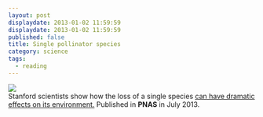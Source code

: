 ```yaml
---
layout: post
displaydate: 2013-01-02 11:59:59
displaydate: 2013-01-02 11:59:59
published: false
title: Single pollinator species
category: science
tags: 
  - reading
---
```


![](http://upload.wikimedia.org/wikipedia/commons/a/a8/Bees_Collecting_Pollen_2004-08-14.jpg) <br>
Stanford scientists show how the loss of a single species <a href="http://www.pnas.org/content/early/2013/07/17/1307438110.abstract">can have dramatic effects on its environment.</a> Published in **PNAS** in July 2013.